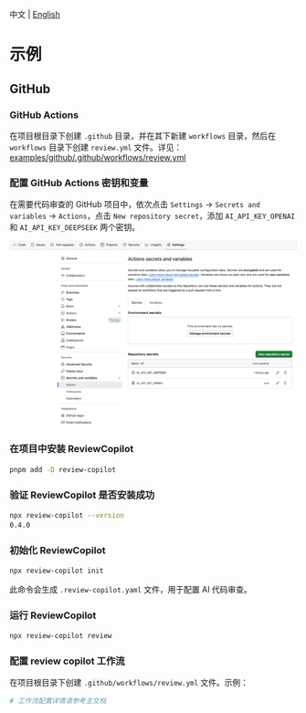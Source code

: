 中文 | [English](README.md)

# 示例

## GitHub

### GitHub Actions

在项目根目录下创建 `.github` 目录，并在其下新建 `workflows` 目录，然后在 `workflows` 目录下创建 `review.yml` 文件。详见：[examples/github/.github/workflows/review.yml](.github/workflows/review.yml)

### 配置 GitHub Actions 密钥和变量

在需要代码审查的 GitHub 项目中，依次点击 `Settings` -> `Secrets and variables` -> `Actions`，点击 `New repository secret`，添加 `AI_API_KEY_OPENAI` 和 `AI_API_KEY_DEEPSEEK` 两个密钥。

![image](./images/github-actions-secrets.png)

### 在项目中安装 ReviewCopilot

```bash
pnpm add -D review-copilot
```

### 验证 ReviewCopilot 是否安装成功

```bash
npx review-copilot --version
0.4.0
```

### 初始化 ReviewCopilot

```bash
npx review-copilot init
```

此命令会生成 `.review-copilot.yaml` 文件，用于配置 AI 代码审查。

### 运行 ReviewCopilot

```bash
npx review-copilot review
```

### 配置 review copilot 工作流

在项目根目录下创建 `.github/workflows/review.yml` 文件。示例：

```yaml
# 工作流配置详情请参考主文档
```
